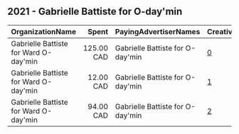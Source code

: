 ## 2021 - Gabrielle Battiste for O-day'min 
|OrganizationName|Spent|PayingAdvertiserNames|CreativeUrls|Impressions|Genders|AgeBrackets|CountryCodes|BillingAddresses|CandidateBallotInformation|
|:---|---:|:---|:---|---:|:---|:---|:---|:---|:---|
|Gabrielle Battiste for Ward O-day'min|125.00 CAD|Gabrielle Battiste for O-day'min|[0](https://www.snap.com/political-ads/asset/47eec8d10b0a40444062344184e10df7fea16779bf79b78db104ff1525803409?mediaType=png)|44,673||18-35|canada|CA|Gabrielle Battiste|
|Gabrielle Battiste for Ward O-day'min|12.00 CAD|Gabrielle Battiste for O-day'min|[1](https://www.snap.com/political-ads/asset/77d5501fa6524ce3a12eaec53e4ab3daefb8683be933f60cbbd03051ce76e9ff?mediaType=mp4)|1,987|||canada|CA|Gabrielle Battiste|
|Gabrielle Battiste for Ward O-day'min|94.00 CAD|Gabrielle Battiste for O-day'min|[2](https://www.snap.com/political-ads/asset/333e95f7dc0f81fdd6ce4e94d11bb1c08e417d0a8e2eeed7bef8c76e5e392dc1?mediaType=png)|44,709||18-35|canada|CA|Gabrielle Battiste|
